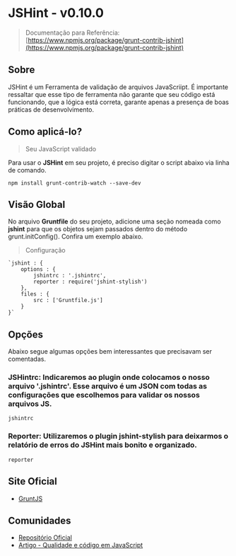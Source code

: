 
# JSHint - v0.10.0

> Documentação para Referência: [https://www.npmjs.org/package/grunt-contrib-jshint](https://www.npmjs.org/package/grunt-contrib-jshint)


## Sobre

JSHint é um Ferramenta de validação de arquivos JavaScriipt. É importante ressaltar que esse tipo de ferramenta não garante que seu código está funcionando, que a lógica está correta, garante apenas a presença de boas práticas de desenvolvimento.


## Como aplicá-lo?

> Seu JavaScript validado

Para usar o **JSHint** em seu projeto, é preciso digitar o script abaixo via linha de comando.

`npm install grunt-contrib-watch --save-dev`


## Visão Global

No arquivo **Gruntfile** do seu projeto, adicione uma seção nomeada como **jshint** para que os objetos sejam passados dentro do método grunt.initConfig(). Confira um exemplo abaixo.

> Configuração

	`jshint : {
	    options : {
	        jshintrc : '.jshintrc',
	        reporter : require('jshint-stylish')
	    },
	    files : {
	        src : ['Gruntfile.js']
	    }
	}`

## Opções

Abaixo segue algumas opções bem interessantes que precisavam ser comentadas.

### JSHintrc: Indicaremos ao plugin onde colocamos o nosso arquivo '.jshintrc'. Esse arquivo é um JSON com todas as configurações que escolhemos para validar os nossos arquivos JS. 

`jshintrc`


### Reporter: Utilizaremos o plugin jshint-stylish para deixarmos o relatório de erros do JSHint mais bonito e organizado.

`reporter`


## Site Oficial

* [GruntJS](http://gruntjs.com/)

## Comunidades

* [Repositório Oficial](https://www.npmjs.org/package/grunt-contrib-jshint)
* [Artigo - Qualidade e código em JavaScript](http://tableless.com.br/qualidade-codigo-javascript/)